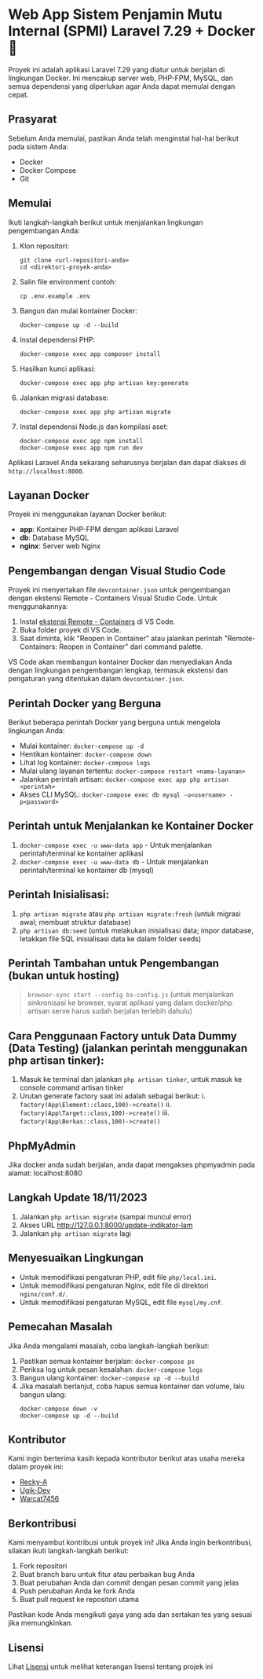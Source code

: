 # Web App Sistem Penjamin Mutu Internal (SPMI) Laravel 7.29 + Docker 🚀

Proyek ini adalah aplikasi Laravel 7.29 yang diatur untuk berjalan di lingkungan Docker. Ini mencakup server web, PHP-FPM, MySQL, dan semua dependensi yang diperlukan agar Anda dapat memulai dengan cepat.

## Prasyarat

Sebelum Anda memulai, pastikan Anda telah menginstal hal-hal berikut pada sistem Anda:

- Docker
- Docker Compose
- Git

## Memulai

Ikuti langkah-langkah berikut untuk menjalankan lingkungan pengembangan Anda:

1. Klon repositori:
   ```
   git clone <url-repositori-anda>
   cd <direktori-proyek-anda>
   ```

2. Salin file environment contoh:
   ```
   cp .env.example .env
   ```

3. Bangun dan mulai kontainer Docker:
   ```
   docker-compose up -d --build
   ```

4. Instal dependensi PHP:
   ```
   docker-compose exec app composer install
   ```

5. Hasilkan kunci aplikasi:
   ```
   docker-compose exec app php artisan key:generate
   ```

6. Jalankan migrasi database:
   ```
   docker-compose exec app php artisan migrate
   ```

7. Instal dependensi Node.js dan kompilasi aset:
   ```
   docker-compose exec app npm install
   docker-compose exec app npm run dev
   ```

Aplikasi Laravel Anda sekarang seharusnya berjalan dan dapat diakses di `http://localhost:8000`.

## Layanan Docker

Proyek ini menggunakan layanan Docker berikut:

- **app**: Kontainer PHP-FPM dengan aplikasi Laravel
- **db**: Database MySQL
- **nginx**: Server web Nginx

## Pengembangan dengan Visual Studio Code

Proyek ini menyertakan file `devcontainer.json` untuk pengembangan dengan ekstensi Remote - Containers Visual Studio Code. Untuk menggunakannya:

1. Instal [ekstensi Remote - Containers](https://marketplace.visualstudio.com/items?itemName=ms-vscode-remote.remote-containers) di VS Code.
2. Buka folder proyek di VS Code.
3. Saat diminta, klik "Reopen in Container" atau jalankan perintah "Remote-Containers: Reopen in Container" dari command palette.

VS Code akan membangun kontainer Docker dan menyediakan Anda dengan lingkungan pengembangan lengkap, termasuk ekstensi dan pengaturan yang ditentukan dalam `devcontainer.json`.

## Perintah Docker yang Berguna

Berikut beberapa perintah Docker yang berguna untuk mengelola lingkungan Anda:

- Mulai kontainer: `docker-compose up -d`
- Hentikan kontainer: `docker-compose down`
- Lihat log kontainer: `docker-compose logs`
- Mulai ulang layanan tertentu: `docker-compose restart <nama-layanan>`
- Jalankan perintah artisan: `docker-compose exec app php artisan <perintah>`
- Akses CLI MySQL: `docker-compose exec db mysql -u<username> -p<password>`

## Perintah untuk Menjalankan ke Kontainer Docker

1. `docker-compose exec -u www-data app` - Untuk menjalankan perintah/terminal ke kontainer aplikasi
2. `docker-compose exec -u www-data db` - Untuk menjalankan perintah/terminal ke kontainer db (mysql)

## Perintah Inisialisasi:

1. `php artisan migrate` atau `php artisan migrate:fresh` (untuk migrasi awal; membuat struktur database)
2. `php artisan db:seed` (untuk melakukan inisialisasi data; impor database, letakkan file SQL inisialisasi data ke dalam folder seeds)

## Perintah Tambahan untuk Pengembangan (bukan untuk hosting)

> `browser-sync start --config bs-config.js` (untuk menjalankan sinkronisasi ke browser, syarat aplikasi yang dalam docker/php artisan serve harus sudah berjalan terlebih dahulu)

## Cara Penggunaan Factory untuk Data Dummy (Data Testing) (jalankan perintah menggunakan php artisan tinker):

1. Masuk ke terminal dan jalankan `php artisan tinker`, untuk masuk ke console command artisan tinker
2. Urutan generate factory saat ini adalah sebagai berikut:
   i. `factory(App\Element::class,100)->create()`
   ii. `factory(App\Target::class,100)->create()`
   iii. `factory(App\Berkas::class,100)->create()`

## PhpMyAdmin

Jika docker anda sudah berjalan, anda dapat mengakses phpmyadmin pada alamat: localhost:8080

## Langkah Update 18/11/2023

1. Jalankan `php artisan migrate` (sampai muncul error)
2. Akses URL http://127.0.0.1:8000/update-indikator-lam
3. Jalankan `php artisan migrate` lagi

## Menyesuaikan Lingkungan

- Untuk memodifikasi pengaturan PHP, edit file `php/local.ini`.
- Untuk memodifikasi pengaturan Nginx, edit file di direktori `nginx/conf.d/`.
- Untuk memodifikasi pengaturan MySQL, edit file `mysql/my.cnf`.

## Pemecahan Masalah

Jika Anda mengalami masalah, coba langkah-langkah berikut:

1. Pastikan semua kontainer berjalan: `docker-compose ps`
2. Periksa log untuk pesan kesalahan: `docker-compose logs`
3. Bangun ulang kontainer: `docker-compose up -d --build`
4. Jika masalah berlanjut, coba hapus semua kontainer dan volume, lalu bangun ulang:
   ```
   docker-compose down -v
   docker-compose up -d --build
   ```

## Kontributor

Kami ingin berterima kasih kepada kontributor berikut atas usaha mereka dalam proyek ini:

- [Recky-A](https://github.com/recky-a)
- [Ugik-Dev](https://github.com/ugik-dev)
- [Warcat7456](https://github.com/warcat7456)

## Berkontribusi

Kami menyambut kontribusi untuk proyek ini! Jika Anda ingin berkontribusi, silakan ikuti langkah-langkah berikut:

1. Fork repositori
2. Buat branch baru untuk fitur atau perbaikan bug Anda
3. Buat perubahan Anda dan commit dengan pesan commit yang jelas
4. Push perubahan Anda ke fork Anda
5. Buat pull request ke repositori utama

Pastikan kode Anda mengikuti gaya yang ada dan sertakan tes yang sesuai jika memungkinkan.

## Lisensi

Lihat [Lisensi](https://github.com/warcat7456/spmi/LICENSE.md) untuk melihat keterangan lisensi tentang projek ini
